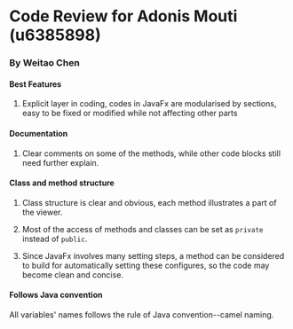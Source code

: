 # Code Review for Adonis Mouti (u6385898)
### By Weitao Chen

#### Best Features
1. Explicit layer in coding, codes in JavaFx are 
modularised by sections, easy to be fixed or modified while 
not affecting other parts 

#### Documentation
1. Clear comments on some of the methods,
while other code blocks still need further 
explain.

#### Class and method structure
1. Class structure is clear and obvious, each method
illustrates a part of the viewer.
 

2. Most of the access of methods and classes can be set as `private` instead
of `public`.

3. Since JavaFx involves many setting steps, a method can be considered
to build for automatically setting these configures, so the code may become 
clean and concise.

#### Follows Java convention
All variables' names follows the rule of Java convention--camel naming.  
  
